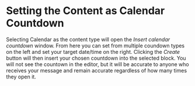 # Setting the Content as Calendar Countdown

Selecting Calendar as the content type will open the _Insert calendar countdown_ window. From here you can set from multiple coundown
types on the left and set your target date/time on the right. Clicking the _Create_ button will then insert your chosen countdown into the 
selected block. You will not see the countown in the editor, but it will be accurate to anyone who receives your message and remain 
accurate regardless of how many times they open it.
